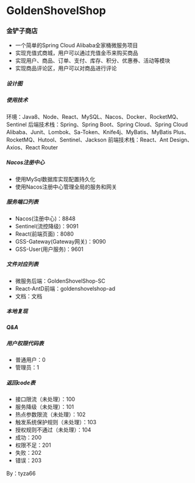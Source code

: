 # GoldenShovelShop
### 金铲子商店
- 一个简单的Spring Cloud Alibaba全家桶微服务项目
- 实现充值式商城，用户可以通过充值金币来购买商品
- 实现用户、商品、订单、支付、库存、积分、优惠券、活动等模块
- 实现商品评论区，用户可以对商品进行评论

##### 设计图

##### 使用技术
环境：Java8、Node、React、MySQL、Nacos、Docker、RocketMQ、Sentinel
后端技术栈：Spring、Spring Boot、Spring Cloud、Spring Cloud Alibaba、Junit、Lombok、Sa-Token、Knife4j、MyBatis、MyBatis Plus、RocketMQ、Hutool、Sentinel、Jackson
前端技术栈：React、Ant Design、Axios、React Router

##### Nacos注册中心
- 使用MySql数据库实现配置持久化
- 使用Nacos注册中心管理全局的服务和网关

##### 服务端口列表
- Nacos(注册中心)：8848
- Sentinel(流控降级)：9091
- React(前端页面)：8080
- GSS-Gateway(Gateway网关)：9090
- GSS-User(用户服务)：9601


##### 文件对应列表
- 微服务后端：GoldenShovelShop-SC
- React-AntD前端：goldenshovelshop-ad
- 文档：文档

##### 本地复现

##### Q&A

##### 用户权限代码表
- 普通用户：0
- 管理员：1

##### 返回code表
- 接口限流（未处理）：100
- 服务降级（未处理）：101
- 热点参数限流（未处理）：102
- 触发系统保护规则（未处理）：103
- 授权规则不通过（未处理）：104
- 成功：200
- 权限不足：201
- 失败：202
- 错误：203

By：tyza66
